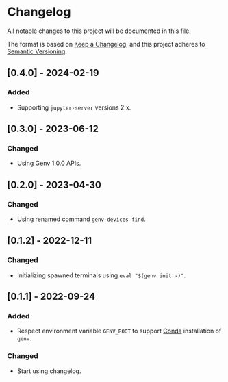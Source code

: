 # Changelog

All notable changes to this project will be documented in this file.

The format is based on [Keep a Changelog](https://keepachangelog.com/en/1.0.0/),
and this project adheres to [Semantic Versioning](https://semver.org/spec/v2.0.0.html).

## [0.4.0] - 2024-02-19

### Added

- Supporting `jupyter-server` versions 2.x.

## [0.3.0] - 2023-06-12

### Changed

- Using Genv 1.0.0 APIs.

## [0.2.0] - 2023-04-30

### Changed

- Using renamed command `genv-devices find`.

## [0.1.2] - 2022-12-11

### Changed

- Initializing spawned terminals using `eval "$(genv init -)"`.

## [0.1.1] - 2022-09-24

### Added

- Respect environment variable `GENV_ROOT` to support [Conda](https://docs.conda.io/en/latest/) installation of `genv`.

### Changed

- Start using changelog.
